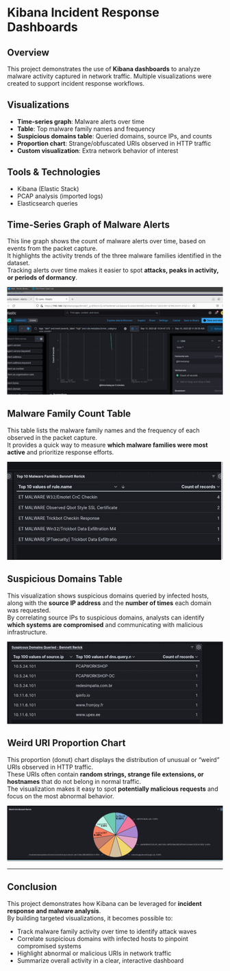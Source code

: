 # Kibana Incident Response Dashboards

## Overview
This project demonstrates the use of **Kibana dashboards** to analyze malware activity captured in network traffic. Multiple visualizations were created to support incident response workflows.

## Visualizations
- **Time-series graph**: Malware alerts over time
- **Table**: Top malware family names and frequency
- **Suspicious domains table**: Queried domains, source IPs, and counts
- **Proportion chart**: Strange/obfuscated URIs observed in HTTP traffic
- **Custom visualization**: Extra network behavior of interest

## Tools & Technologies
- Kibana (Elastic Stack)
- PCAP analysis (imported logs)
- Elasticsearch queries

## Time-Series Graph of Malware Alerts

This line graph shows the count of malware alerts over time, based on events from the packet capture.  
It highlights the activity trends of the three malware families identified in the dataset.  
Tracking alerts over time makes it easier to spot **attacks, peaks in activity, or periods of dormancy**.  

![Time_Series_Graph](screenshots/Time_series_graph.png)

## Malware Family Count Table

This table lists the malware family names and the frequency of each observed in the packet capture.  
It provides a quick way to measure **which malware families were most active** and prioritize response efforts.  

![Malware_Family_Count](screenshots/Malware_family_count_table.png)

## Suspicious Domains Table

This visualization shows suspicious domains queried by infected hosts, along with the **source IP address** and the **number of times** each domain was requested.  
By correlating source IPs to suspicious domains, analysts can identify **which systems are compromised** and communicating with malicious infrastructure.  

![Suspicious Domains Table](screenshots/Suspicious_domains_table.png)

## Weird URI Proportion Chart

This proportion (donut) chart displays the distribution of unusual or “weird” URIs observed in HTTP traffic.  
These URIs often contain **random strings, strange file extensions, or hostnames** that do not belong in normal traffic.  
The visualization makes it easy to spot **potentially malicious requests** and focus on the most abnormal behavior.  

![Weird URI Proportion](screenshots/Weird_URLs_proportion_chart.png)


---

## Conclusion

This project demonstrates how Kibana can be leveraged for **incident response and malware analysis**.  
By building targeted visualizations, it becomes possible to:

- Track malware family activity over time to identify attack waves  
- Correlate suspicious domains with infected hosts to pinpoint compromised systems  
- Highlight abnormal or malicious URIs in network traffic  
- Summarize overall activity in a clear, interactive dashboard  
